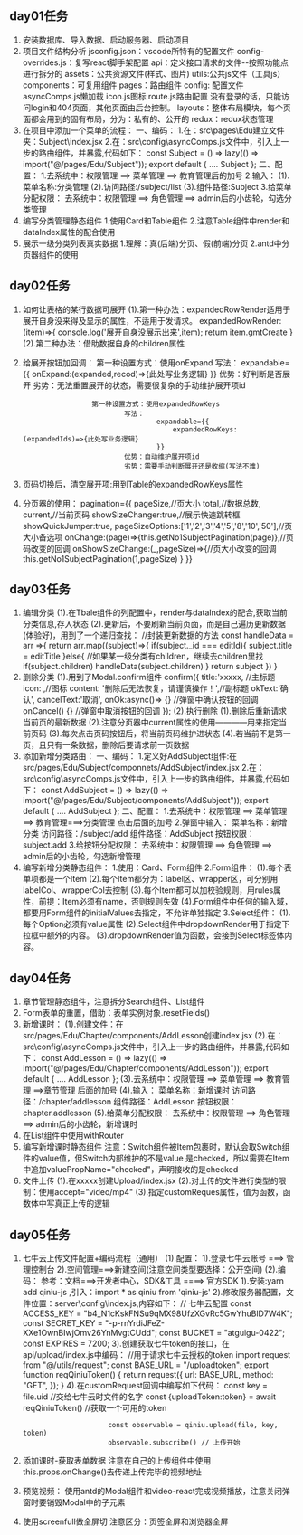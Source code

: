 ## day01任务
1. 安装数据库、导入数据、启动服务器、启动项目
2. 项目文件结构分析
			jsconfig.json：vscode所特有的配置文件
			config-overrides.js：复写react脚手架配置
			api：定义接口请求的文件--按照功能点进行拆分的
			assets：公共资源文件(样式、图片)
			utils:公共js文件（工具js）
			components：可复用组件
			pages：路由组件
			config: 配置文件
				asyncComps.js懒加载 
				icon.js图标 
				route.js路由配置
				没有登录的话，只能访问login和404页面，其他页面由后台控制。
			layouts：整体布局模块，每个页面都会用到的固有布局，分为：私有的、公开的
			redux：redux状态管理
3. 在项目中添加一个菜单的流程：
			一、编码：
					1.在：src\pages\Edu建立文件夹：Subject\index.jsx
					2.在：src\config\asyncComps.js文件中，引入上一步的路由组件，并暴露,代码如下：
							const Subject = () => lazy(() => import("@/pages/Edu/Subject"));
							export default {
								....
								Subject
							};
			二、配置：
						1.去系统中：权限管理 ==> 菜单管理 ==> 教育管理后的加号
						2.输入：
								(1).菜单名称:分类管理
								(2).访问路径:/subject/list
								(3).组件路径:Subject
						3.给菜单分配权限：
									去系统中：权限管理 ==> 角色管理 ==> admin后的小齿轮，勾选分类管理
4. 编写分类管理静态组件
			1.使用Card和Table组件
			2.注意Table组件中render和dataIndex属性的配合使用
5. 展示一级分类列表真实数据
			1.理解：真(后端)分页、假(前端)分页
			2.antd中分页器组件的使用
			
## day02任务
1. 如何让表格的某行数据可展开
			(1).第一种办法：expandedRowRender适用于展开自身没来得及显示的属性，不适用于发请求。
						expandedRowRender:(item)=>{
							console.log('展开自身没展示出来',item);
							return item.gmtCreate
						}
			(2).第二种办法：借助数据自身的children属性
2. 给展开按钮加回调：
						第一种设置方式：使用onExpand
								写法：
										expandable={{
											onExpand:(expanded,recod)=>{此处写业务逻辑}
										}}
								优势：好判断是否展开
								劣势：无法重置展开的状态，需要很复杂的手动维护展开项id

						第一种设置方式：使用expandedRowKeys
								写法：
										expandable={{
											expandedRowKeys:(expandedIds)=>{此处写业务逻辑}
										}}
								优势：自动维护展开项id
								劣势：需要手动判断展开还是收缩(写法不难)
3. 页码切换后，清空展开项:用到Table的expandedRowKeys属性
4. 分页器的使用：
		pagination={{
			pageSize,//页大小
			total,//数据总数,
			current,//当前页码
			showSizeChanger:true,//展示快速跳转框
			showQuickJumper:true,
			pageSizeOptions:['1','2','3','4','5','8','10','50'],//页大小备选项
			onChange:(page)=>{this.getNo1SubjectPagination(page)},//页码改变的回调
			onShowSizeChange:(_,pageSize)=>{//页大小改变的回调
				this.getNo1SubjectPagination(1,pageSize)
			} 
		}}

## day03任务
1. 编辑分类
			(1).在Tbale组件的列配置中，render与dataIndex的配合,获取当前分类信息,存入状态
			(2).更新后，不要刷新当前页面，而是自己遍历更新数据(体验好)，用到了一个递归查找：
				//封装更新数据的方法
				const handleData = arr =>{
					return arr.map((subject)=>{
						if(subject._id === editId){
							subject.title = editTitle
						}else{
							//如果某一级分类有children，继续去children里找
							if(subject.children) handleData(subject.children)
						}
						return subject
					})
				}
2. 删除分类
			(1).用到了Modal.confirm组件
					confirm({
							title:'xxxxx, //主标题
							icon: <QuestionCircleOutlined />,//图标
							content: '删除后无法恢复，请谨慎操作！',//副标题
							okText:'确认',
							cancelText:'取消',
							onOk:async()=> {} //弹窗中确认按钮的回调
							onCancel() {} //弹窗中取消按钮的回调
						});
			(2).执行删除
							(1).删除后重新请求当前页的最新数据
							(2).注意分页器中current属性的使用————用来指定当前页码
							(3).每次点击页码按钮后，将当前页码维护进状态
							(4).若当前不是第一页，且只有一条数据，删除后要请求前一页数据
3. 添加新增分类路由：
	一、编码：
			1.定义好AddSubject组件:在src/pages/Edu/Subject/componnets/AddSubject/index.jsx 
			2.在：src\config\asyncComps.js文件中，引入上一步的路由组件，并暴露,代码如下：
					const AddSubject = () => lazy(() => import("@/pages/Edu/Subject/components/AddSubject"));
					export default {
						....
						AddSubject
					};
	二、配置：
				1.去系统中：权限管理 ==> 菜单管理 ==> 教育管理===>分类管理 点击后面的加号
				2.弹窗中输入：
						菜单名称：新增分类
						访问路径：/subject/add
						组件路径：AddSubject
						按钮权限：subject.add
				3.给按钮分配权限：
							去系统中：权限管理 ==> 角色管理 ==> admin后的小齿轮，勾选新增管理
4. 编写新增分类静态组件：
			1.使用：Card、Form组件
			2.Form组件：
					(1).每个表单项都是一个Item
					(2).每个Item都分为：label区、wrapper区，可分别用labelCol、wrapperCol去控制
					(3).每个Item都可以加校验规则，用rules属性，前提：Item必须有name，否则规则失效
					(4).Form组件中任何的输入域，都要用Form组件的initialValues去指定，不允许单独指定
			3.Select组件：
					(1).每个Option必须有value属性
					(2).Select组件中dropdownRender用于指定下拉框中额外的内容。
					(3).dropdownRender值为函数，会接到Select标签体内容。


## day04任务
1. 章节管理静态组件，注意拆分Search组件、List组件
2. Form表单的重置，借助：表单实例对象.resetFields()
3. 新增课时：
			(1).创建文件：在src/pages/Edu/Chapter/components/AddLesson创建index.jsx
			(2).在：src\config\asyncComps.js文件中，引入上一步的路由组件，并暴露,代码如下：
					const AddLesson = () => lazy(() => import("@/pages/Edu/Chapter/components/AddLesson"));
					export default {
						....
						AddLesson
					};
			(3).去系统中：权限管理 ==> 菜单管理 ==> 教育管理 ==>章节管理 后面的加号
			(4).输入：
							菜单名称：新增课时
							访问路径：/chapter/addlesson
							组件路径：AddLesson
							按钮权限：chapter.addlesson
			(5).给菜单分配权限：
							去系统中：权限管理 ==> 角色管理 ==> admin后的小齿轮，新增课时
4. 在List组件中使用withRouter
5. 编写新增课时静态组件
			注意：Switch组件被Item包裹时，默认会取Switch组件的value值，但Switch内部维护的不是value
						是checked，所以需要在Item中追加valuePropName="checked"，声明接收的是checked
6. 文件上传
			(1).在xxxxx创建Upload/index.jsx
			(2).对上传的文件进行类型的限制：使用accept="video/mp4"
			(3).指定customReques属性，值为函数，函数体中写真正上传的逻辑

## day05任务
1. 七牛云上传文件配置+编码流程（通用）
		(1).配置：
					1).登录七牛云账号 ===> 管理控制台
					2).空间管理===>新建空间(注意空间类型要选择：公开空间)
		(2).编码：
					参考：文档===>开发者中心，SDK&工具 ====> 官方SDK
				 	1).安装:yarn add qiniu-js ,引入：import * as qiniu from 'qiniu-js'
					2).修改服务器配置，文件位置：server\config\index.js,内容如下：
							// 七牛云配置
							const ACCESS_KEY = "b4_N1cKskFNSu9qMX98UfzXGvRc5GwYhuBlD7W4K";
							const SECRET_KEY = "-p-rnYrdiJFeZ-XXe1OwnBIwjOmv26YnMvgtCUdd";
							const BUCKET = "atguigu-0422";
							const EXPIRES = 7200;
					3).创建获取七牛token的接口，在api/upload/index.js中编码：
							//用于请求七牛云授权的token
							import request from "@/utils/request";
							const BASE_URL = "/uploadtoken";
							export function reqQiniuToken() {
								return request({
									url: BASE_URL,
									method: "GET",
								});
							}
					4).在customRequest回调中编写如下代码：
							const key = file.uid //交给七牛云时文件的名字
							const {uploadToken:token} = await reqQiniuToken() //获取一个可用的token
							
							const observable = qiniu.upload(file, key, token)
							observable.subscribe() // 上传开始
2. 添加课时-获取表单数据
		注意在自己的上传组件中使用this.props.onChange()去传递上传完毕的视频地址
3. 预览视频：
		使用antd的Modal组件和video-react完成视频播放，注意关闭弹窗时要销毁Modal中的子元素
4. 使用screenfull做全屏切
		注意区分：页签全屏和浏览器全屏
